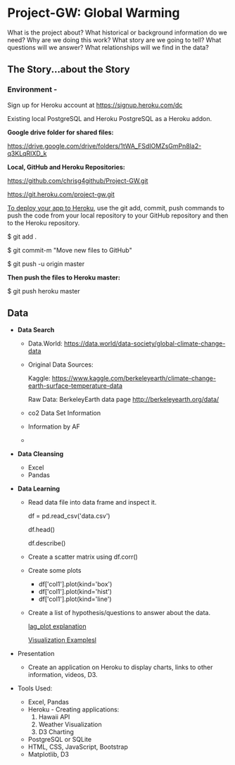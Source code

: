 # Project-GW: Global Warming

What is the project about?  What historical or background information do we need?  Why are we doing this work?  What story are we going to tell?  What questions will we answer?  What relationships will we find in the data?



## The Story...about the Story

### Environment - 

Sign up for Heroku account at https://signup.heroku.com/dc

Existing local PostgreSQL and Heroku PostgreSQL as a Heroku addon.

**Google drive folder for shared files:**

<https://drive.google.com/drive/folders/1tWA_FSdIOMZsGmPn8la2-q3KLqRIXD_k>

**Local, GitHub and Heroku Repositories:**

https://github.com/chrisg4github/Project-GW.git

https://git.heroku.com/project-gw.git

<u>To deploy your app to Heroku</u>,  use the git add, commit, push commands to push the code from your local repository to your GitHub repository and then to the Heroku repository.

$ git add .

$ git commit-m "Move new files to GitHub"

$ git push -u origin master

 **Then push the files to Heroku master:**

$ git push heroku master



## Data

- **Data Search**

   - Data.World: <https://data.world/data-society/global-climate-change-data>

   - Original Data Sources:

      Kaggle: <https://www.kaggle.com/berkeleyearth/climate-change-earth-surface-temperature-data>

      Raw Data: BerkeleyEarth data page <http://berkeleyearth.org/data/>

   - co2 Data Set Information

   - Information by AF

   - ​


- **Data Cleansing**

   - Excel
   - Pandas

- **Data Learning**

   - Read data file into data frame and inspect it.

     df = pd.read_csv('data.csv')

     df.head() 

     df.describe()


   - Create a scatter matrix using df.corr()


   - Create some plots
     - df['col1'].plot(kind='box')
     - df['col1'].plot(kind='hist')
     - df['col1'].plot(kind='line')

   - Create a list of hypothesis/questions to answer about the data.

     [lag_plot explanation](http://www.itl.nist.gov/div898/handbook/eda/section3/lagplot.htm)

     [Visualization Examplesl](https://pandas.pydata.org/pandas-docs/stable/visualization.html)

- Presentation

   - Create an application on Heroku to display charts, links to other information, videos, D3.

- Tools Used:

   - Excel, Pandas
   - Heroku - Creating applications:
      1. Hawaii API
      2. Weather Visualization
      3. D3 Charting
   - PostgreSQL or SQLite
   - HTML, CSS, JavaScript, Bootstrap
   - Matplotlib, D3

